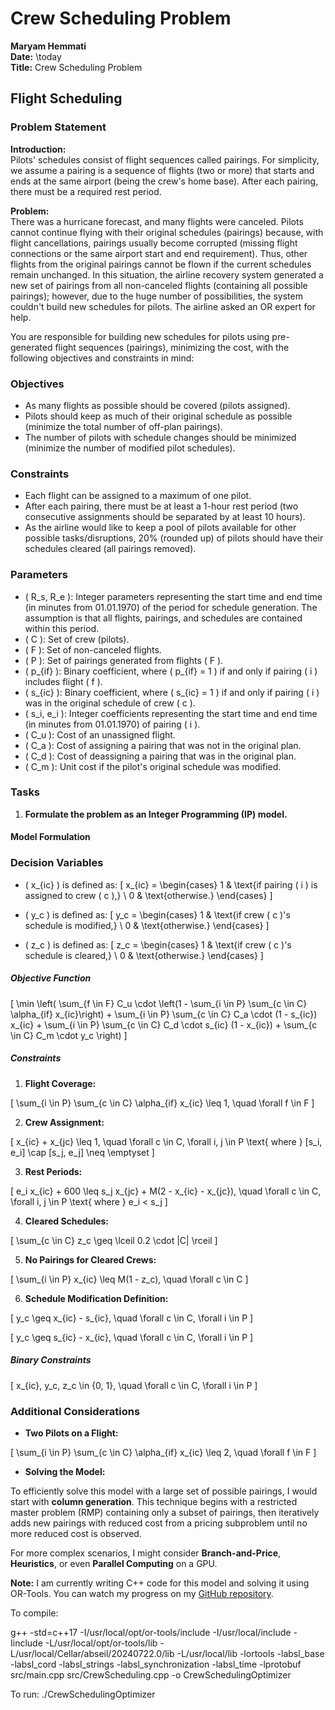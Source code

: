 # Crew Scheduling Problem

**Maryam Hemmati**  
**Date:** \today  
**Title:** Crew Scheduling Problem

## Flight Scheduling

### Problem Statement

**Introduction:**  
Pilots' schedules consist of flight sequences called pairings. For simplicity, we assume a pairing is a sequence of flights (two or more) that starts and ends at the same airport (being the crew's home base). After each pairing, there must be a required rest period.

**Problem:**  
There was a hurricane forecast, and many flights were canceled. Pilots cannot continue flying with their original schedules (pairings) because, with flight cancellations, pairings usually become corrupted (missing flight connections or the same airport start and end requirement). Thus, other flights from the original pairings cannot be flown if the current schedules remain unchanged. In this situation, the airline recovery system generated a new set of pairings from all non-canceled flights (containing all possible pairings); however, due to the huge number of possibilities, the system couldn't build new schedules for pilots. The airline asked an OR expert for help.

You are responsible for building new schedules for pilots using pre-generated flight sequences (pairings), minimizing the cost, with the following objectives and constraints in mind:

### Objectives

- As many flights as possible should be covered (pilots assigned).
- Pilots should keep as much of their original schedule as possible (minimize the total number of off-plan pairings).
- The number of pilots with schedule changes should be minimized (minimize the number of modified pilot schedules).

### Constraints

- Each flight can be assigned to a maximum of one pilot.
- After each pairing, there must be at least a 1-hour rest period (two consecutive assignments should be separated by at least 10 hours).
- As the airline would like to keep a pool of pilots available for other possible tasks/disruptions, 20% (rounded up) of pilots should have their schedules cleared (all pairings removed).

### Parameters

- \( R_s, R_e \): Integer parameters representing the start time and end time (in minutes from 01.01.1970) of the period for schedule generation. The assumption is that all flights, pairings, and schedules are contained within this period.
- \( C \): Set of crew (pilots).
- \( F \): Set of non-canceled flights.
- \( P \): Set of pairings generated from flights \( F \).
- \( p_{if} \): Binary coefficient, where \( p_{if} = 1 \) if and only if pairing \( i \) includes flight \( f \).
- \( s_{ic} \): Binary coefficient, where \( s_{ic} = 1 \) if and only if pairing \( i \) was in the original schedule of crew \( c \).
- \( s_i, e_i \): Integer coefficients representing the start time and end time (in minutes from 01.01.1970) of pairing \( i \).
- \( C_u \): Cost of an unassigned flight.
- \( C_a \): Cost of assigning a pairing that was not in the original plan.
- \( C_d \): Cost of deassigning a pairing that was in the original plan.
- \( C_m \): Unit cost if the pilot's original schedule was modified.

### Tasks

1. **Formulate the problem as an Integer Programming (IP) model.**

#### Model Formulation

### Decision Variables

- \( x_{ic} \) is defined as:
  \[
  x_{ic} =
  \begin{cases} 
  1 & \text{if pairing \( i \) is assigned to crew \( c \),} \\ 
  0 & \text{otherwise.} 
  \end{cases}
  \]

- \( y_c \) is defined as:
  \[
  y_c =
  \begin{cases} 
  1 & \text{if crew \( c \)'s schedule is modified,} \\ 
  0 & \text{otherwise.} 
  \end{cases}
  \]

- \( z_c \) is defined as:
  \[
  z_c =
  \begin{cases} 
  1 & \text{if crew \( c \)'s schedule is cleared,} \\ 
  0 & \text{otherwise.} 
  \end{cases}
  \]


##### Objective Function

\[
\min \left( \sum_{f \in F} C_u \cdot \left(1 - \sum_{i \in P} \sum_{c \in C} \alpha_{if} x_{ic}\right) + \sum_{i \in P} \sum_{c \in C} C_a \cdot (1 - s_{ic}) x_{ic} + \sum_{i \in P} \sum_{c \in C} C_d \cdot s_{ic} (1 - x_{ic}) + \sum_{c \in C} C_m \cdot y_c \right)
\]

##### Constraints

1. **Flight Coverage:**

\[
\sum_{i \in P} \sum_{c \in C} \alpha_{if} x_{ic} \leq 1, \quad \forall f \in F
\]

2. **Crew Assignment:**

\[
x_{ic} + x_{jc} \leq 1, \quad \forall c \in C, \forall i, j \in P \text{ where } [s_i, e_i] \cap [s_j, e_j] \neq \emptyset
\]

3. **Rest Periods:**

\[
e_i x_{ic} + 600 \leq s_j x_{jc} + M(2 - x_{ic} - x_{jc}), \quad \forall c \in C, \forall i, j \in P \text{ where } e_i < s_j
\]

4. **Cleared Schedules:**

\[
\sum_{c \in C} z_c \geq \lceil 0.2 \cdot |C| \rceil
\]

5. **No Pairings for Cleared Crews:**

\[
\sum_{i \in P} x_{ic} \leq M(1 - z_c), \quad \forall c \in C
\]

6. **Schedule Modification Definition:**

\[
y_c \geq x_{ic} - s_{ic}, \quad \forall c \in C, \forall i \in P
\]

\[
y_c \geq s_{ic} - x_{ic}, \quad \forall c \in C, \forall i \in P
\]

##### Binary Constraints

\[
x_{ic}, y_c, z_c \in \{0, 1\}, \quad \forall c \in C, \forall i \in P
\]

### Additional Considerations

- **Two Pilots on a Flight:**

\[
\sum_{i \in P} \sum_{c \in C} \alpha_{if} x_{ic} \leq 2, \quad \forall f \in F
\]

- **Solving the Model:**

To efficiently solve this model with a large set of possible pairings, I would start with **column generation**. This technique begins with a restricted master problem (RMP) containing only a subset of pairings, then iteratively adds new pairings with reduced cost from a pricing subproblem until no more reduced cost is observed.

For more complex scenarios, I might consider **Branch-and-Price**, **Heuristics**, or even **Parallel Computing** on a GPU.

**Note:** I am currently writing C++ code for this model and solving it using OR-Tools. You can watch my progress on my [GitHub repository](https://github.com/maryamhmt/CrewSchedulingOptimizer).

 To compile:
 
 g++ -std=c++17 -I/usr/local/opt/or-tools/include -I/usr/local/include -Iinclude -L/usr/local/opt/or-tools/lib -L/usr/local/Cellar/abseil/20240722.0/lib -L/usr/local/lib -lortools -labsl_base -labsl_cord -labsl_strings -labsl_synchronization -labsl_time -lprotobuf src/main.cpp src/CrewScheduling.cpp -o CrewSchedulingOptimizer

To run:
 ./CrewSchedulingOptimizer

